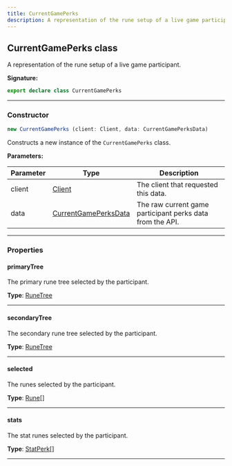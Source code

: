 ```yaml
---
title: CurrentGamePerks
description: A representation of the rune setup of a live game participant.
---
```


## CurrentGamePerks class

A representation of the rune setup of a live game participant.

**Signature:**

```ts
export declare class CurrentGamePerks 
```

---

### Constructor

```ts
new CurrentGamePerks (client: Client, data: CurrentGamePerksData)
```

Constructs a new instance of the `CurrentGamePerks` class.

**Parameters:**

| Parameter | Type | Description |
| --------- | ---- | ----------- |
| client | [Client](/shieldbow/api/Client.md) | The client that requested this data. |
| data | [CurrentGamePerksData](/shieldbow/api/CurrentGamePerksData.md) | The raw current game participant perks data from the API. |
---

### Properties

#### primaryTree

The primary rune tree selected by the participant.



**Type**: [RuneTree](/shieldbow/api/RuneTree.md)

---

#### secondaryTree

The secondary rune tree selected by the participant.



**Type**: [RuneTree](/shieldbow/api/RuneTree.md)

---

#### selected

The runes selected by the participant.



**Type**: [Rune](/shieldbow/api/Rune.md)[]

---

#### stats

The stat runes selected by the participant.



**Type**: [StatPerk](/shieldbow/api/StatPerk.md)[]

---


